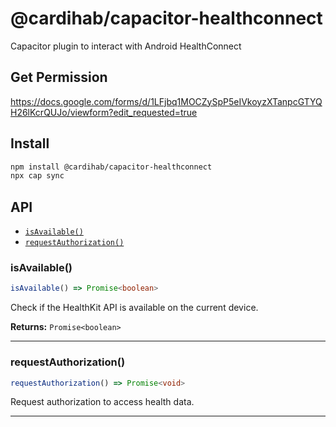 # @cardihab/capacitor-healthconnect

Capacitor plugin to interact with Android HealthConnect

## Get Permission
https://docs.google.com/forms/d/1LFjbq1MOCZySpP5eIVkoyzXTanpcGTYQH26lKcrQUJo/viewform?edit_requested=true

## Install

```bash
npm install @cardihab/capacitor-healthconnect
npx cap sync
```

## API

<docgen-index>

* [`isAvailable()`](#isavailable)
* [`requestAuthorization()`](#requestauthorization)

</docgen-index>

<docgen-api>
<!--Update the source file JSDoc comments and rerun docgen to update the docs below-->

### isAvailable()

```typescript
isAvailable() => Promise<boolean>
```

Check if the HealthKit API is available on the current device.

**Returns:** <code>Promise&lt;boolean&gt;</code>

--------------------


### requestAuthorization()

```typescript
requestAuthorization() => Promise<void>
```

Request authorization to access health data.

--------------------

</docgen-api>

